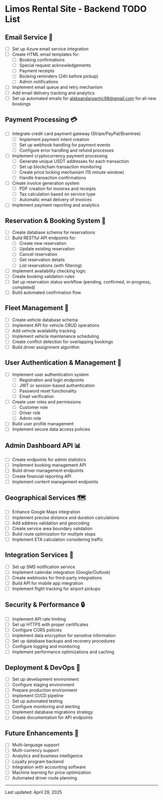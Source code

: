 # Limos Rental Site - Backend TODO List

## Email Service 📧
- [ ] Set up Azure email service integration
- [ ] Create HTML email templates for:
  - [ ] Booking confirmations
  - [ ] Special request acknowledgements
  - [ ] Payment receipts
  - [ ] Booking reminders (24h before pickup)
  - [ ] Admin notifications
- [ ] Implement email queue and retry mechanism
- [ ] Add email delivery tracking and analytics
- [ ] Set up automated emails for aleksandarpantic98@gmail.com for all new bookings

## Payment Processing 💳
- [ ] Integrate credit card payment gateway (Stripe/PayPal/Braintree)
  - [ ] Implement payment intent creation
  - [ ] Set up webhook handling for payment events
  - [ ] Configure error handling and refund processes
- [ ] Implement cryptocurrency payment processing
  - [ ] Generate unique USDT addresses for each transaction
  - [ ] Set up blockchain transaction monitoring
  - [ ] Create price locking mechanism (15 minute window)
  - [ ] Handle transaction confirmations
- [ ] Create invoice generation system
  - [ ] PDF creation for invoices and receipts
  - [ ] Tax calculation based on service type
  - [ ] Automatic email delivery of invoices
- [ ] Implement payment reporting and analytics

## Reservation & Booking System 📅
- [ ] Create database schema for reservations
- [ ] Build RESTful API endpoints for:
  - [ ] Create new reservation
  - [ ] Update existing reservation
  - [ ] Cancel reservation
  - [ ] Get reservation details
  - [ ] List reservations (with filtering)
- [ ] Implement availability checking logic
- [ ] Create booking validation rules
- [ ] Set up reservation status workflow (pending, confirmed, in-progress, completed)
- [ ] Build automated confirmation flow

## Fleet Management 🚗
- [ ] Create vehicle database schema
- [ ] Implement API for vehicle CRUD operations
- [ ] Add vehicle availability tracking
- [ ] Implement vehicle maintenance scheduling
- [ ] Create conflict detection for overlapping bookings
- [ ] Build driver assignment algorithm

## User Authentication & Management 👤
- [ ] Implement user authentication system
  - [ ] Registration and login endpoints
  - [ ] JWT or session-based authentication
  - [ ] Password reset functionality
  - [ ] Email verification
- [ ] Create user roles and permissions
  - [ ] Customer role
  - [ ] Driver role
  - [ ] Admin role
- [ ] Build user profile management
- [ ] Implement secure data access policies

## Admin Dashboard API 📊
- [ ] Create endpoints for admin statistics
- [ ] Implement booking management API
- [ ] Build driver management endpoints
- [ ] Create financial reporting API
- [ ] Implement content management endpoints

## Geographical Services 🗺️
- [ ] Enhance Google Maps integration
- [ ] Implement precise distance and duration calculations
- [ ] Add address validation and geocoding
- [ ] Create service area boundary validation
- [ ] Build route optimization for multiple stops
- [ ] Implement ETA calculation considering traffic

## Integration Services 🔄
- [ ] Set up SMS notification service
- [ ] Implement calendar integration (Google/Outlook)
- [ ] Create webhooks for third-party integrations
- [ ] Build API for mobile app integration
- [ ] Implement flight tracking for airport pickups

## Security & Performance 🔒
- [ ] Implement API rate limiting
- [ ] Set up HTTPS with proper certificates
- [ ] Configure CORS policies
- [ ] Implement data encryption for sensitive information
- [ ] Set up database backups and recovery procedures
- [ ] Configure logging and monitoring
- [ ] Implement performance optimizations and caching

## Deployment & DevOps 🚀
- [ ] Set up development environment
- [ ] Configure staging environment
- [ ] Prepare production environment
- [ ] Implement CI/CD pipeline
- [ ] Set up automated testing
- [ ] Configure monitoring and alerting
- [ ] Implement database migrations strategy
- [ ] Create documentation for API endpoints

## Future Enhancements 🔮
- [ ] Multi-language support
- [ ] Multi-currency support
- [ ] Analytics and business intelligence
- [ ] Loyalty program backend
- [ ] Integration with accounting software
- [ ] Machine learning for price optimization
- [ ] Automated driver route planning

---
Last updated: April 29, 2025